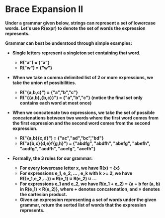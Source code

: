 # Brace Expansion II

<b>
Under a grammar given below, strings can represent a set of lowercase words.  Let's use R(expr) to denote the set of words the expression represents.

Grammar can best be understood through simple examples:

* Single letters represent a singleton set containing that word.
  * R("a") = {"a"}
  * R("w") = {"w"}
* When we take a comma delimited list of 2 or more expressions, we take the union of possibilities.
  * R("{a,b,c}") = {"a","b","c"}
  * R("{{a,b},{b,c}}") = {"a","b","c"} (notice the final set only contains each word at most once)
* When we concatenate two expressions, we take the set of possible concatenations between two words where the first word comes from the first expression and the second word comes from the second expression.
  * R("{a,b}{c,d}") = {"ac","ad","bc","bd"}
  * R("a{b,c}{d,e}f{g,h}") = {"abdfg", "abdfh", "abefg", "abefh", "acdfg", "acdfh", "acefg", "acefh"}

* Formally, the 3 rules for our grammar:
  * For every lowercase letter x, we have R(x) = {x}
  * For expressions e_1, e_2, ... , e_k with k >= 2, we have R({e_1,e_2,...}) = R(e_1) ∪ R(e_2) ∪ ...
  * For expressions e_1 and e_2, we have R(e_1 + e_2) = {a + b for (a, b) in R(e_1) × R(e_2)}, where + denotes concatenation, and × denotes the cartesian product.
  * Given an expression representing a set of words under the given grammar, return the sorted list of words that the expression represents.

</b>
